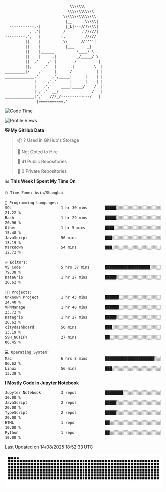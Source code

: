 ```
                             \\\\\\\
                            \\\\\\\\\\\\
                          \\\\\\\\\\\\\\\
                           |__      \\\\\|
  -----------,-|           |_L|---//)\\\\|
           ,','|          /       ,'/////|
---------,','  |         (,         /////
         ||    |          \\      //''''|
         ||    |           |___      _|
         ||    |______          \____/ \
         ||    |     ,|         _/_____/ \
         ||  ,'    ,' |        /          |
         ||,'    ,'   |       |         \  |
_________|/    ,'     |      /           | |
_____________,'      ,',_____|      |    | |
             |     ,','      |      |    | |
             |   ,','    ____|_____/    /  |
             | ,','  __/ |             /   |
_____________|','   ///_/-------------/   |
              |===========,'
```

<!--START_SECTION:waka-->
![Code Time](http://img.shields.io/badge/Code%20Time-103%20hrs%2044%20mins-blue)

![Profile Views](http://img.shields.io/badge/Profile%20Views-0-blue)

**🐱 My GitHub Data** 

> 📦 ? Used in GitHub's Storage 
 > 
> 🚫 Not Opted to Hire
 > 
> 📜 41 Public Repositories 
 > 
> 🔑 0 Private Repositories 
 > 
📊 **This Week I Spent My Time On** 

```text
🕑︎ Time Zone: Asia/Shanghai

💬 Programming Languages: 
SQL                      1 hr 30 mins        █████░░░░░░░░░░░░░░░░░░░░   21.22 % 
Bash                     1 hr 29 mins        █████░░░░░░░░░░░░░░░░░░░░   20.96 % 
Other                    1 hr 5 mins         ████░░░░░░░░░░░░░░░░░░░░░   15.48 % 
JavaScript               56 mins             ███░░░░░░░░░░░░░░░░░░░░░░   13.19 % 
Markdown                 54 mins             ███░░░░░░░░░░░░░░░░░░░░░░   12.72 % 

🔥 Editors: 
VS Code                  5 hrs 37 mins       ████████████████████░░░░░   79.38 % 
DataGrip                 1 hr 27 mins        █████░░░░░░░░░░░░░░░░░░░░   20.62 % 

🐱‍💻 Projects: 
Unknown Project          1 hr 43 mins        ██████░░░░░░░░░░░░░░░░░░░   24.40 % 
VPNManage                1 hr 40 mins        ██████░░░░░░░░░░░░░░░░░░░   23.72 % 
Datagrip                 1 hr 27 mins        █████░░░░░░░░░░░░░░░░░░░░   20.62 % 
citydashboard            56 mins             ███░░░░░░░░░░░░░░░░░░░░░░   13.19 % 
SSH_NOTIFY               27 mins             ██░░░░░░░░░░░░░░░░░░░░░░░   06.45 % 

💻 Operating System: 
Mac                      6 hrs 8 mins        ██████████████████████░░░   86.62 % 
Linux                    56 mins             ███░░░░░░░░░░░░░░░░░░░░░░   13.38 % 
```

**I Mostly Code in Jupyter Notebook** 

```text
Jupyter Notebook         3 repos             ████████░░░░░░░░░░░░░░░░░   30.00 % 
JavaScript               2 repos             █████░░░░░░░░░░░░░░░░░░░░   20.00 % 
TypeScript               2 repos             █████░░░░░░░░░░░░░░░░░░░░   20.00 % 
HTML                     1 repo              ██░░░░░░░░░░░░░░░░░░░░░░░   10.00 % 
Python                   1 repo              ██░░░░░░░░░░░░░░░░░░░░░░░   10.00 % 
```




 Last Updated on 14/08/2025 18:52:33 UTC
<!--END_SECTION:waka-->

<picture>
  <source media="(prefers-color-scheme: dark)" srcset="https://raw.githubusercontent.com/yuemanly/yuemanly/output/github-contribution-grid-snake-dark.svg" />
  <source media="(prefers-color-scheme: light)" srcset="https://raw.githubusercontent.com/yuemanly/yuemanly/output/github-contribution-grid-snake.svg" />
  <img alt="github-snake" src="https://raw.githubusercontent.com/yuemanly/yuemanly/output/github-contribution-grid-snake.svg" />
</picture>
<!--
**yuemanly/yuemanly** is a ✨ _special_ ✨ repository because its `README.md` (this file) appears on your GitHub profile.

Here are some ideas to get you started:

- 🔭 I’m currently working on ...
- 🌱 I’m currently learning ...
- 👯 I’m looking to collaborate on ...
- 🤔 I’m looking for help with ...
- 💬 Ask me about ...
- 📫 How to reach me: ...
- 😄 Pronouns: ...
- ⚡ Fun fact: ...
-->

